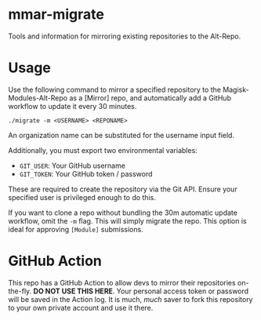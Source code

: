 # mmar-migrate
Tools and information for mirroring existing repositories to the Alt-Repo.

# Usage
Use the following command to mirror a specified repository to the Magisk-Modules-Alt-Repo as a [Mirror] repo, and automatically add a GitHub workflow to update it every 30 minutes.

`./migrate -m <USERNAME> <REPONAME>`

An organization name can be substituted for the username input field.

Additionally, you must export two environmental variables:

* `GIT_USER`: Your GitHub username
* `GIT_TOKEN`: Your GitHub token / password

These are required to create the repository via the Git API. Ensure your specified user is privileged enough to do this.

If you want to clone a repo without bundling the 30m automatic update workflow, omit the `-m` flag. This will simply migrate the repo. This option is ideal for approving `[Module]` submissions.

# GitHub Action
This repo has a GitHub Action to allow devs to mirror their repositories on-the-fly. **DO NOT USE THIS HERE**. Your personal access token or password will be saved in the Action log. It is much, *much* saver to fork this repository to your own private account and use it there.
